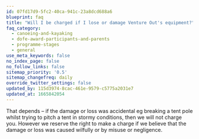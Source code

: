 ```yaml
---
id: 07fd17d9-5fc2-40ca-941c-23a8dcd688a6
blueprint: faq
title: "Will I be charged if I lose or damage Venture Out's equipment?"
faq_category:
  - canoeing-and-kayaking
  - dofe-award-participants-and-parents
  - programme-stages
  - general
use_meta_keywords: false
no_index_page: false
no_follow_links: false
sitemap_priority: '0.5'
sitemap_changefreq: daily
override_twitter_settings: false
updated_by: 115d3974-8cac-461e-9579-c5775a2031e7
updated_at: 1665842054
---
```

That depends – if the damage or loss was accidental eg breaking a tent pole whilst trying to pitch a tent in stormy conditions, then we will not charge you. However we reserve the right to make a charge if we believe that the damage or loss was caused wilfully or by misuse or negligence.